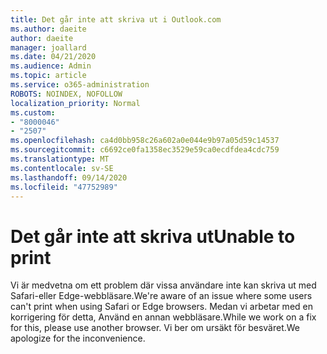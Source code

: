 ```yaml
---
title: Det går inte att skriva ut i Outlook.com
ms.author: daeite
author: daeite
manager: joallard
ms.date: 04/21/2020
ms.audience: Admin
ms.topic: article
ms.service: o365-administration
ROBOTS: NOINDEX, NOFOLLOW
localization_priority: Normal
ms.custom:
- "8000046"
- "2507"
ms.openlocfilehash: ca4d0bb958c26a602a0e044e9b97a05d59c14537
ms.sourcegitcommit: c6692ce0fa1358ec3529e59ca0ecdfdea4cdc759
ms.translationtype: MT
ms.contentlocale: sv-SE
ms.lasthandoff: 09/14/2020
ms.locfileid: "47752989"
---
```

# <a name="unable-to-print"></a><span data-ttu-id="dccbd-102">Det går inte att skriva ut</span><span class="sxs-lookup"><span data-stu-id="dccbd-102">Unable to print</span></span>

<span data-ttu-id="dccbd-103">Vi är medvetna om ett problem där vissa användare inte kan skriva ut med Safari-eller Edge-webbläsare.</span><span class="sxs-lookup"><span data-stu-id="dccbd-103">We're aware of an issue where some users can't print when using Safari or Edge browsers.</span></span> <span data-ttu-id="dccbd-104">Medan vi arbetar med en korrigering för detta, Använd en annan webbläsare.</span><span class="sxs-lookup"><span data-stu-id="dccbd-104">While we work on a fix for this, please use another browser.</span></span> <span data-ttu-id="dccbd-105">Vi ber om ursäkt för besväret.</span><span class="sxs-lookup"><span data-stu-id="dccbd-105">We apologize for the inconvenience.</span></span>